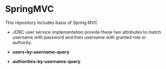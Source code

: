 # SpringMVC
This repository includes basis of Spring MVC

- JDBC user service implementation provide these two attributes to match username with password and then username with granted role or authority.

- **users-by-username-query**
- **authorities-by-username-query**
